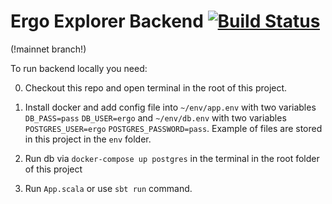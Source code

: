 # Ergo Explorer Backend [![Build Status](https://travis-ci.org/ergoplatform/explorer-back.svg?branch=master)](https://travis-ci.org/ergoplatform/explorer-back)

(!mainnet branch!)

To run backend locally you need:

0. Checkout this repo and open terminal in the root of this project.

1. Install docker and add config file into `~/env/app.env` with two variables `DB_PASS=pass` `DB_USER=ergo` and `~/env/db.env` with two variables `POSTGRES_USER=ergo` `POSTGRES_PASSWORD=pass`. Example of files are stored in this project in the `env` folder.

2. Run db via `docker-compose up postgres` in the terminal in the root folder of this project

3. Run `App.scala` or use `sbt run` command.
